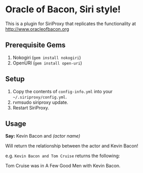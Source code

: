 Oracle of Bacon, Siri style!
============================

This is a plugin for SiriProxy that replicates the functionality at http://www.oracleofbacon.org

Prerequisite Gems
-----------------

1. Nokogiri (`gem install nokogiri`)
2. OpenURI (`gem install open-uri`)

Setup
-----

1. Copy the contents of `config-info.yml` into your `~/.siriproxy/config.yml`.
2. rvmsudo siriproxy update.
3. Restart SiriProxy.

Usage
-----

**Say:** Kevin Bacon and *(actor name)*

Will return the relationship between the actor and Kevin Bacon!

e.g. `Kevin Bacon and Tom Cruise` returns the following:

Tom Cruise was in A Few Good Men with Kevin Bacon.
